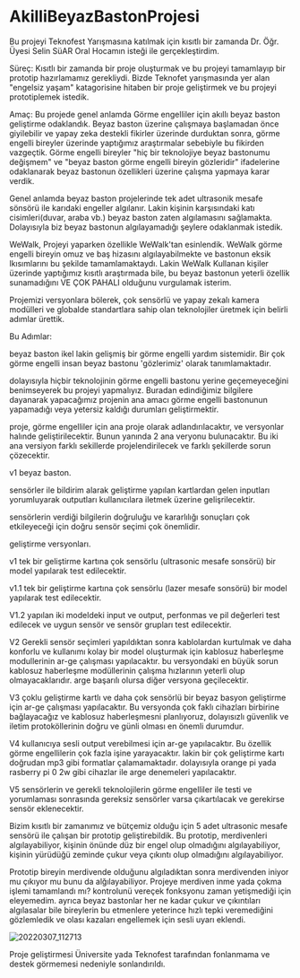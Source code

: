 # AkilliBeyazBastonProjesi
 Bu projeyi Teknofest Yarışmasına katılmak için kısıtlı bir zamanda Dr. Öğr. Üyesi Selin SüAR Oral Hocamın isteği ile gerçekleştirdim.
 
 Süreç: Kısıtlı bir zamanda bir proje oluşturmak ve bu projeyi tamamlayıp bir prototip hazırlamamız gerekliydi. Bizde Teknofet yarışmasında yer alan "engelsiz yaşam" katagorisine hitaben bir proje geliştirmek ve bu projeyi prototiplemek istedik.
 
 Amaç: Bu projede genel anlamda Görme engelliler için akıllı beyaz baston geliştirme odaklandık. Beyaz baston üzerine çalışmaya başlamadan önce giyilebilir ve yapay zeka destekli fikirler üzerinde durduktan sonra, görme engelli bireyler üzerinde yaptığımız araştırmalar sebebiyle bu fikirden vazgeçtik. Görme engelli bireyler "hiç bir teknolojiye beyaz bastonumu değişmem" ve "beyaz baston görme engelli bireyin gözleridir" ifadelerine odaklanarak beyaz bastonun özellikleri üzerine çalışma yapmaya karar verdik.
 
 Genel anlamda beyaz baston projelerinde tek adet ultrasonik mesafe sönsörü ile karıdaki engeller algılanır. Lakin kişinin karşısındaki katı cisimleri(duvar, araba vb.) beyaz baston zaten algılamasını sağlamakta. Dolayısıyla biz beyaz bastonun algılayamadığı şeylere odaklanmak istedik.
 
 WeWalk, Projeyi yaparken özellikle WeWalk'tan esinlendik. WeWalk görme engelli bireyin omuz ve baş hizasını algılayabilmekte ve bastonun eksik lkısımlarını bu şekilde tamamlamaktaydı. Lakin WeWalk Kullanan kişiler üzerinde yaptığımız kısıtlı araştırmada bile, bu beyaz bastonun yeterli özellik sunamadığını VE ÇOK PAHALI olduğunu vurgulamak isterim.
 
 Projemizi versyonlara bölerek, çok sensörlü ve yapay zekalı kamera modülleri ve globalde standartlara sahip olan teknolojiler üretmek için belirli adımlar ürettik. 
 
 Bu Adımlar:
 
 beyaz baston ikel lakin gelişmiş bir görme engelli yardım sistemidir. Bir çok görme engelli
insan beyaz bastonu 'gözlerimiz' olarak tanımlamaktadır.

dolayısıyla hiçbir teknolojinin görme engelli bastonu yerine geçemeyeceğini benimseyerek
bu projeyi yapmalıyız. Buradan edindiğimiz bilgilere dayanarak yapacağımız projenin 
ana amacı görme engelli bastonunun yapamadığı veya yetersiz kaldığı durumları geliştirmektir.

proje, görme engelliler için ana proje olarak adlandırılacaktır, ve versyonlar halınde geliştirilecektir.
Bunun yanında 2 ana veryonu bulunacaktır. Bu iki ana versiyon farklı sekillerde projelendirilecek ve
farklı şekillerde sorun çözecektir.

v1 beyaz baston.

sensörler ile bildirim alarak geliştirme yapılan kartlardan gelen inputları yorumluyarak outputları kullanıcılara
iletmek üzerine gelişrilecektir. 

sensörlerin verdiği bilgilerin doğruluğu ve kararlılığı sonuçları çok etkileyeceği için doğru sensör seçimi çok önemlidir.


geliştirme versyonları.

v1 tek bir geliştirme kartına çok sensörlu (ultrasonic mesafe sonsörü) bir model yapılarak
 test edilecektir.

v1.1 tek bir geliştirme kartına çok sensörlu (lazer mesafe sonsörü) bir model yapılarak
 test edilecektir.

V1.2 yapılan iki modeldeki input ve output, perfonmas ve pil değerleri test edilecek ve
 uygun sensör ve sensör grupları test edilecektir.

V2 Gerekli sensör seçimleri yapıldıktan sonra kablolardan kurtulmak ve daha konforlu ve
 kullanımı kolay bir model oluşturmak için kablosuz haberleşme modullerinin ar-ge
 çalışması yapılacaktır. bu versyondaki en büyük sorun kablosuz haberleşme modüllerinin çalışma
 hızlarının yeterli olup olmayacaklarıdır. arge başarılı olursa diğer versyona geçilecektir.

V3 çoklu geliştirme kartlı ve daha çok sensörlü bir beyaz basyon geliştirme için ar-ge çalışması 
 yapılacaktır. Bu versyonda çok faklı cihazları birbirine bağlayacağız ve kablosuz haberleşmesni
 planlıyoruz, dolayısızlı güvenlik ve iletim protoköllerinin doğru ve günli olması
 en önemli durumdur.

V4 kullanıcıya sesli output verebilmesi için ar-ge yapılacaktır. Bu özellik görme engellilerin 
 çok fazla işine yarayacaktır. lakin bir çok geliştirme kartı doğrudan mp3 gibi formatlar 
çalamamaktadır. dolayısıyla orange pi yada rasberry pi 0 2w gibi cihazlar ile arge denemeleri yapılacaktır.

V5 sensörlerin ve gerekli teknolojilerin görme engelliler ile testi ve yorumlaması sonrasında
 gereksiz sensörler varsa çıkartılacak ve gerekirse sensör eklenecektir.

Bizim kısıtlı bir zamanımız ve bütçemiz olduğu için 5 adet ultrasonic mesafe sensörü ile çalışan bir prototip geliştirebildik. Bu prototip, merdivenleri algılayabiliyor, kişinin önünde düz bir engel olup olmadığını algılayabiliyor, kişinin yürüdüğü zeminde çukur veya çıkıntı olup olmadığını algılayabiliyor.

Prototip bireyin merdivende olduğunu algıladıktan sonra merdivenden iniyor mu çıkıyor mu bunu da alğılayabiliyor. Projeye merdiven inme yada çokma işlemi tamamlandı mı? kontrolunü vereçek fonksyonu zaman yetişmediği için eleyemedim. ayrıca beyaz bastonlar her ne kadar çukur ve çıkıntıları algılasalar bile bireylerin bu etmenlere yeterince hızlı tepki veremediğini gözlemledik ve olası kazaları engellemek için sesli uyarı eklendi.

![20220307_112713](https://user-images.githubusercontent.com/90801002/218228055-e46c74a7-36a6-47cd-892b-98a01a852093.jpg)

Proje geliştirmesi Üniversite yada Teknofest tarafından fonlanmama ve destek görmemesi nedeniyle sonlandırıldı.
